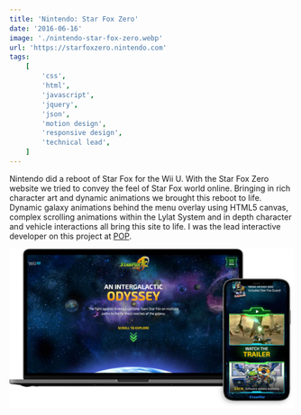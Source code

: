 ```yaml
---
title: 'Nintendo: Star Fox Zero'
date: '2016-06-16'
image: './nintendo-star-fox-zero.webp'
url: 'https://starfoxzero.nintendo.com'
tags:
    [
        'css',
        'html',
        'javascript',
        'jquery',
        'json',
        'motion design',
        'responsive design',
        'technical lead',
    ]
---
```


Nintendo did a reboot of Star Fox for the Wii U. With the Star Fox Zero website we tried to convey the feel of Star Fox world online. Bringing in rich character art and dynamic animations we brought this reboot to life. Dynamic galaxy animations behind the menu overlay using HTML5 canvas, complex scrolling animations within the Lylat System and in depth character and vehicle interactions all bring this site to life. I was the lead interactive developer on this project at [POP](https://www.wearepop.com/).

![Star Fox Zero Website](./nintendo-star-fox-zero-1.webp)
